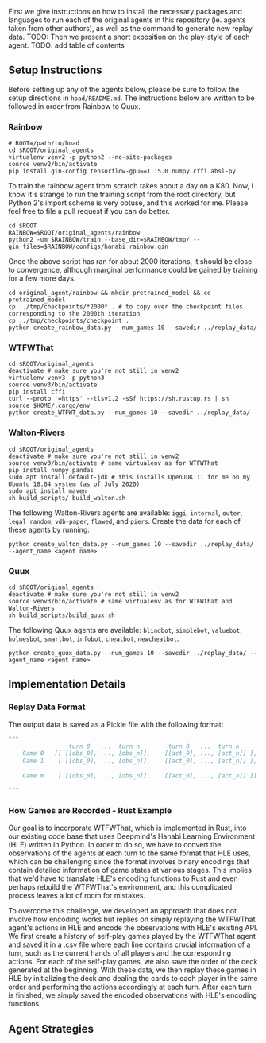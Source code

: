 First we give instructions on how to install the necessary packages and languages to run each of the original agents in this repository (ie. agents taken from other authors), as well as the command to generate new replay data. TODO: Then we present a short exposition on the play-style of each agent.
TODO: add table of contents


## Setup Instructions
Before setting up any of the agents below, please be sure to follow the setup directions in `hoad/README.md`. The instructions below are written to be followed in order from Rainbow to Quux.
### Rainbow
```
# ROOT=/path/to/hoad
cd $ROOT/original_agents
virtualenv venv2 -p python2 --no-site-packages
source venv2/bin/activate
pip install gin-config tensorflow-gpu==1.15.0 numpy cffi absl-py
```

To train the rainbow agent from scratch takes about a day on a K80. Now, I know it's strange to run the training script from the root directory, but Python 2's import scheme is very obtuse, and this worked for me. Please feel free to file a pull request if you can do better.
```
cd $ROOT 
RAINBOW=$ROOT/original_agents/rainbow
python2 -um $RAINBOW/train --base_dir=$RAINBOW/tmp/ --gin_files=$RAINBOW/configs/hanabi_rainbow.gin
```
Once the above script has ran for about 2000 iterations, it should be close to convergence, although marginal performance could be gained by training for a few more days.
```
cd original_agent/rainbow && mkdir pretrained_model && cd pretrained_model
cp ../tmp/checkpoints/*2000* . # to copy over the checkpoint files corresponding to the 2000th iteration
cp ../tmp/checkpoints/checkpoint .
python create_rainbow_data.py --num_games 10 --savedir ../replay_data/
```
### WTFWThat
```
cd $ROOT/original_agents
deactivate # make sure you're not still in venv2
virtualenv venv3 -p python3
source venv3/bin/activate
pip install cffi
curl --proto '=https' --tlsv1.2 -sSf https://sh.rustup.rs | sh
source $HOME/.cargo/env
python create_WTFWT_data.py --num_games 10 --savedir ../replay_data/
```
### Walton-Rivers
```
cd $ROOT/original_agents
deactivate # make sure you're not still in venv2
source venv3/bin/activate # same virtualenv as for WTFWThat
pip install numpy pandas
sudo apt install default-jdk # this installs OpenJDK 11 for me on my Ubuntu 18.04 system (as of July 2020)
sudo apt install maven
sh build_scripts/ build_walton.sh
```
The following Walton-Rivers agents are available: `iggi`, `internal`, `outer`, `legal_random`, `vdb-paper`, `flawed`, and `piers`. Create the data for each of these agents by running:
```
python create_walton_data.py --num_games 10 --savedir ../replay_data/ --agent_name <agent name>
```
### Quux
```
cd $ROOT/original_agents
deactivate # make sure you're not still in venv2
source venv3/bin/activate # same virtualenv as for WTFWThat and Walton-Rivers
sh build_scripts/build_quux.sh
```
The following Quux agents are available: `blindbot`, `simplebot`, `valuebot`, `holmesbot`, `smartbot`, `infobot`, `cheatbot`, `newcheatbot`.
```
python create_quux_data.py --num_games 10 --savedir ../replay_data/ --agent_name <agent name>
```

## Implementation Details
### Replay Data Format
The output data is saved as a Pickle file with the following format:

```py
"""
                 turn 0   ...  turn n        turn 0   ...  turn n
    Game 0   [[ [[obs_0], ..., [obs_n]],    [[act_0], ..., [act_n]] ],
    Game 1    [ [[obs_0], ..., [obs_n]],    [[act_0], ..., [act_n]] ],
      ...
    Game m    [ [[obs_0], ..., [obs_n]],    [[act_0], ..., [act_n]] ]]

"""
```

### How Games are Recorded - Rust Example

Our goal is to incorporate WTFWThat, which is implemented in Rust, into our existing code base that uses Deepmind's Hanabi Learning Environment (HLE) written in Python. In order to do so, we have to convert the observations of the agents at each turn to the same format that HLE uses, which can be challenging since the format involves binary encodings that contain detailed information of game states at various stages. This implies that we'd have to translate HLE's encoding functions to Rust and even perhaps rebuild the WTFWThat's environment, and this complicated process leaves a lot of room for mistakes. 

To overcome this challenge, we developed an approach that does not involve how encoding works but replies on simply replaying the WTFWThat agent's actions in HLE and encode the observations with HLE's existing API. We first create a history of self-play games played by the WTFWThat agent and saved it in a .csv file where each line contains crucial information of a turn, such as the current hands of all players and the corresponding actions. For each of the self-play games, we also save the order of the deck generated at the beginning. With these data, we then replay these games in HLE by initializing the deck and dealing the cards to each player in the same order and performing the actions accordingly at each turn. After each turn is finished, we simply saved the encoded observations with HLE's encoding functions. 

## Agent Strategies
<!--stackedit_data:
eyJoaXN0b3J5IjpbNDMzMzE2NTEsLTE4MzAwNjg0MzAsMTQ0ND
UwMTY4LC0xMDEwNDc2MDEsMTIzMDI3MzA1LDQ1MDk3NjU1Mywx
NzUwNTc1MTE5LDQ3MzY2OTE2NCwtNjgwMjQ2MDM5LDQzNzg2Nz
c3MSwtMjEzNzk5NDQwNyw5ODY0MTY4MDUsMTY0NTM4NzUzMyw0
ODgxNTYzMzRdfQ==
-->

